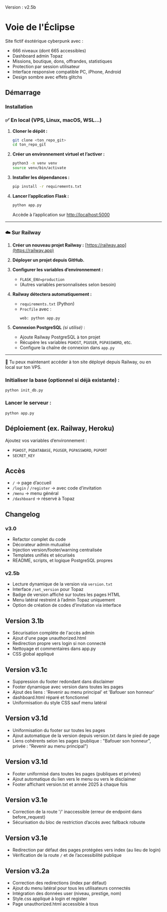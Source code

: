 Version : v2.5b

# Voie de l'Éclipse

Site fictif ésotérique cyberpunk avec :
- 666 niveaux (dont 665 accessibles)
- Dashboard admin Topaz
- Missions, boutique, dons, offrandes, statistiques
- Protection par session utilisateur
- Interface responsive compatible PC, iPhone, Android
- Design sombre avec effets glitchs

## Démarrage

### Installation

### ✅ En local (VPS, Linux, macOS, WSL...)

1. **Cloner le dépôt :**
   ```bash
   git clone <ton_repo_git>
   cd ton_repo_git
   ```

2. **Créer un environnement virtuel et l’activer :**
   ```bash
   python3 -m venv venv
   source venv/bin/activate
   ```

3. **Installer les dépendances :**
   ```bash
   pip install -r requirements.txt
   ```

4. **Lancer l’application Flask :**
   ```bash
   python app.py
   ```
   Accède à l’application sur [http://localhost:5000](http://localhost:5000)

---

### ☁️ Sur Railway

1. **Créer un nouveau projet Railway :** [https://railway.app](https://railway.app)

2. **Déployer un projet depuis GitHub.**

3. **Configurer les variables d’environnement :**
   - `FLASK_ENV=production`
   - (Autres variables personnalisées selon besoin)

4. **Railway détectera automatiquement :**
   - `requirements.txt` (Python)
   - `Procfile` avec :  
     ```
     web: python app.py
     ```

5. **Connexion PostgreSQL** *(si utilisé)* :
   - Ajoute Railway PostgreSQL à ton projet
   - Récupère les variables `PGHOST`, `PGUSER`, `PGPASSWORD`, etc.
   - Configure la chaîne de connexion dans `app.py`

---

🎉 Tu peux maintenant accéder à ton site déployé depuis Railway, ou en local sur ton VPS.
### Initialiser la base (optionnel si déjà existante) :
```
python init_db.py
```

### Lancer le serveur :
```
python app.py
```

## Déploiement (ex. Railway, Heroku)

Ajoutez vos variables d’environnement :
- `PGHOST`, `PGDATABASE`, `PGUSER`, `PGPASSWORD`, `PGPORT`
- `SECRET_KEY`

## Accès
- `/` → page d’accueil
- `/login` / `/register` → avec code d’invitation
- `/menu` → menu général
- `/dashboard` → réservé à Topaz


## Changelog
### v3.0
- Refactor complet du code
- Décorateur admin mutualisé
- Injection version/footer/warning centralisée
- Templates unifiés et sécurisés
- README, scripts, et logique PostgreSQL propres


### v2.5b
- Lecture dynamique de la version via `version.txt`
- Interface `/set_version` pour Topaz
- Badge de version affiché sur toutes les pages HTML
- Menu latéral restreint à l’admin Topaz uniquement
- Option de création de codes d’invitation via interface


## Version 3.1b
- Sécurisation complète de l'accès admin
- Ajout d'une page unauthorized.html
- Redirection propre vers login si non connecté
- Nettoyage et commentaires dans app.py
- CSS global appliqué


## Version v3.1c
- Suppression du footer redondant dans disclaimer
- Footer dynamique avec version dans toutes les pages
- Ajout des liens : 'Revenir au menu principal' et 'Bafouer son honneur'
- dashboard.html réparé et fonctionnel
- Uniformisation du style CSS sauf menu latéral


## Version v3.1d
- Uniformisation du footer sur toutes les pages
- Ajout automatique de la version depuis version.txt dans le pied de page
- Liens cohérents selon les pages (publique : "Bafouer son honneur", privée : "Revenir au menu principal")


## Version v3.1d
- Footer uniformisé dans toutes les pages (publiques et privées)
- Ajout automatique du lien vers le menu ou vers le disclaimer
- Footer affichant version.txt et année 2025 à chaque fois


## Version v3.1e
- Correction de la route '/' inaccessible (erreur de endpoint dans before_request)
- Sécurisation du bloc de restriction d’accès avec fallback robuste


## Version v3.1e
- Redirection par défaut des pages protégées vers index (au lieu de login)
- Vérification de la route `/` et de l’accessibilité publique


## Version v3.2a
- Correction des redirections (index par défaut)
- Ajout du menu latéral pour tous les utilisateurs connectés
- Intégration des données user (niveau, prestige, nom)
- Style.css appliqué à login et register
- Page unauthorized.html accessible à tous
